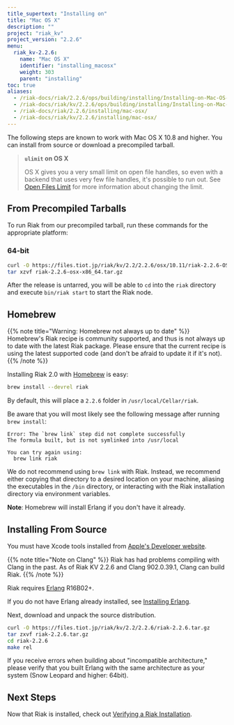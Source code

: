 ```yaml
---
title_supertext: "Installing on"
title: "Mac OS X"
description: ""
project: "riak_kv"
project_version: "2.2.6"
menu:
  riak_kv-2.2.6:
    name: "Mac OS X"
    identifier: "installing_macosx"
    weight: 303
    parent: "installing"
toc: true
aliases:
  - /riak-docs/riak/2.2.6/ops/building/installing/Installing-on-Mac-OS-X
  - /riak-docs/riak/kv/2.2.6/ops/building/installing/Installing-on-Mac-OS-X
  - /riak-docs/riak/2.2.6/installing/mac-osx/
  - /riak-docs/riak/kv/2.2.6/installing/mac-osx/
---
```




[perf open files]: {{<baseurl>}}riak/kv/2.2.6/using/performance/open-files-limit
[install source erlang]: {{<baseurl>}}riak/kv/2.2.6/setup/installing/source/erlang
[install verify]: {{<baseurl>}}riak/kv/2.2.6/setup/installing/verify

The following steps are known to work with Mac OS X 10.8 and higher. You can install from source or download a precompiled tarball.

> **`ulimit` on OS X**
>
> OS X gives you a very small limit on open file handles, so even with a
backend that uses very few file handles, it's possible to run out. See
[Open Files Limit][perf open files] for more information about changing the limit.


## From Precompiled Tarballs

To run Riak from our precompiled tarball, run these commands for the
appropriate platform:

### 64-bit

```bash
curl -O https://files.tiot.jp/riak/kv/2.2/2.2.6/osx/10.11/riak-2.2.6-OSX-x86_64.tar.gz
tar xzvf riak-2.2.6-osx-x86_64.tar.gz
```

After the release is untarred, you will be able to `cd` into the `riak`
directory and execute `bin/riak start` to start the Riak node.

## Homebrew

{{% note title="Warning: Homebrew not always up to date" %}}
Homebrew's Riak recipe is community supported, and thus is not always up to
date with the latest Riak package. Please ensure that the current recipe is
using the latest supported code (and don't be afraid to update it if it's
not).
{{% /note %}}

Installing Riak 2.0 with [Homebrew](http://brew.sh/) is easy:

```bash
brew install --devrel riak
```

By default, this will place a `2.2.6` folder in
`/usr/local/Cellar/riak`.

Be aware that you will most likely see the following message after
running `brew install`:

```
Error: The `brew link` step did not complete successfully
The formula built, but is not symlinked into /usr/local

You can try again using:
  brew link riak
```

We do not recommend using `brew link` with Riak. Instead, we recommend
either copying that directory to a desired location on your machine,
aliasing the executables in the `/bin` directory, or interacting with
the Riak installation directory via environment variables.

**Note**: Homebrew will install Erlang if you don't have it already.

## Installing From Source

You must have Xcode tools installed from [Apple's Developer
website](http://developer.apple.com/).

{{% note title="Note on Clang" %}}
Riak has had problems compiling with Clang in the past. As of Riak KV
2.2.6 and Clang 902.0.39.1, Clang can build Riak.
{{% /note %}}

Riak requires [Erlang](http://www.erlang.org/) R16B02+.

If you do not have Erlang already installed, see [Installing Erlang][install source erlang].

Next, download and unpack the source distribution.

```bash
curl -O https://files.tiot.jp/riak/kv/2.2/2.2.6/riak-2.2.6.tar.gz
tar zxvf riak-2.2.6.tar.gz
cd riak-2.2.6
make rel
```

If you receive errors when building about "incompatible architecture,"
please verify that you built Erlang with the same architecture as your
system (Snow Leopard and higher: 64bit).

## Next Steps

Now that Riak is installed, check out [Verifying a Riak Installation][install verify].
